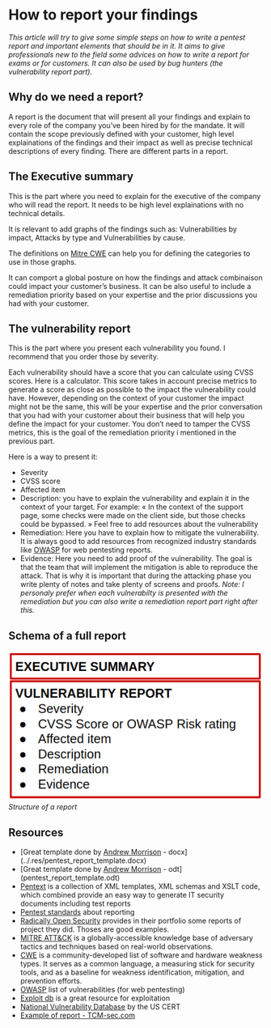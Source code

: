 # How to report your findings

*This article will try to give some simple steps on how to write a pentest report and important elements that should be in it. It aims to give professionals new to the field some advices on how to write a report for exams or for customers. It can also be used by bug hunters (the vulnerability report part).*

## Why do we need a report?

A report is the document that will present all your findings and explain to every role of the company you’ve been hired by for the mandate. It will contain the scope previously defined with your customer, high level explainations of the findings and their impact as well as precise technical descriptions of every finding. There are different parts in a report.

## The Executive summary

This is the part where you need to explain for the executive of the company who will read the report. It needs to be high level explainations with no technical details.

It is relevant to add graphs of the findings such as: Vulnerabilities by impact, Attacks by type and Vulnerabilities by cause.

The definitions on [Mitre CWE](https://cwe.mitre.org/data/definitions/1000.html) can help you for defining the categories to use in those graphs.

It can comport a global posture on how the findings and attack combinaison could impact your customer’s business.
It can be also useful to include a remediation priority based on your expertise and the prior discussions you had with your customer.

## The vulnerability report

This is the part where you present each vulnerability you found. I recommend that you order those by severity.

Each vulnerability should have a score that you can calculate using CVSS scores. Here is a calculator. This score takes in account precise metrics to generate a score as close as possible to the impact the vulnerability could have. However, depending on the context of your customer the impact might not be the same, this will be your expertise and the prior conversation that you had with your customer about their business that will help you define the impact for your customer. You don’t need to tamper the CVSS metrics, this is the goal of the remediation priority i mentioned in the previous part.

Here is a way to present it:

- Severity
- CVSS score
- Affected item
- Description: you have to explain the vulnerability and explain it in the context of your target. For example: « In the context of the support page, some checks were made on the client side, but those checks could be bypassed. »
  Feel free to add resources about the vulnerability
- Remediation: Here you have to explain how to mitigate the vulnerability. It is always good to add resources from recognized industry standards like [OWASP](https://owasp.org/) for web pentesting reports.
- Evidence: Here you need to add proof of the vulnerability.
  The goal is that the team that will implement the mitigation is able to reproduce the attack. That is why it is important that during the attacking phase you write plenty of notes and take plenty of screens and proofs.
*Note: I personaly prefer when each vulnerabilty is presented with the remediation but you can also write a remediation report part right after this.*

## Schema of a full report

![Report](../.res/report-structure.png)  
*Structure of a report*

## Resources

- [Great template done by [Andrew Morrison](https://www.linkedin.com/in/andrew-morrison-34a76571/) - docx](../.res/pentest_report_template.docx)
- [Great template done by [Andrew Morrison](https://www.linkedin.com/in/andrew-morrison-34a76571/) - odt](pentest_report_template.odt)
- [Pentext](https://wiki.owasp.org/index.php/OWASP_PenText_Project) is a collection of XML templates, XML schemas and XSLT code, which combined provide an easy way to generate IT security documents including test reports
- [Pentest standards](https://web.archive.org/web/20210411034006/http://www.pentest-standard.org/index.php/Reporting) about reporting
- [Radically Open Security](https://www.radicallyopensecurity.com/portfolio.htm) provides in their portfolio some reports of project they did. Thoses are good examples.
- [MITRE ATT&CK](https://attack.mitre.org/) is a globally-accessible knowledge base of adversary tactics and techniques based on real-world observations.
- [CWE](https://cwe.mitre.org/) is a community-developed list of software and hardware weakness types. It serves as a common language, a measuring stick for security tools, and as a baseline for weakness identification, mitigation, and prevention efforts.
- [OWASP](https://owasp.org/www-community/vulnerabilities/) list of vulnerabilities (for web pentesting)
- [Exploit db](https://www.exploit-db.com/) is a great resource for exploitation
- [National Vulnerability Database](https://nvd.nist.gov/vuln) by the US CERT
- [Example of report - TCM-sec.com](https://n9i8j6g7.rocketcdn.me/wp-content/uploads/2021/10/TCMS-Demo-Corp-Security-Assessment-Findings-Report.pdf)
